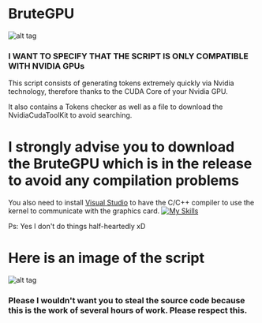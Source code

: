 # BruteGPU

![alt tag](https://cdn.discordapp.com/attachments/1187872270618738849/1192874259517820958/NVIDIA_CUDA-web_mid-removebg-preview.png?ex=65aaa9ba&is=659834ba&hm=d911513a54a075ad25d82fcefc1ea897cb54005d25ba93383a6798dab98e4c45&)

### I WANT TO SPECIFY THAT THE SCRIPT IS ONLY COMPATIBLE WITH NVIDIA GPUs

This script consists of generating tokens extremely quickly via Nvidia technology, therefore thanks to the CUDA Core of your Nvidia GPU. 

It also contains a Tokens checker as well as a file to download the NvidiaCudaToolKit to avoid searching. 

# I strongly advise you to download the BruteGPU which is in the release to avoid any compilation problems

You also need to install [Visual Studio](https://visualstudio.microsoft.com/fr/downloads/) to have the C/C++ compiler to use the kernel to communicate with the graphics card.
[![My Skills](https://skillicons.dev/icons?i=visualstudio)](https://skillicons.dev)

Ps: Yes I don't do things half-heartedly xD

# Here is an image of the script

![alt tag](https://cdn.discordapp.com/attachments/1187872270618738849/1192871992311947294/Screenshot_22.png?ex=65aaa79d&is=6598329d&hm=4b298a89a635635d978043c24857faa514ce22f34695a9a0c95d5ef88dcf21b0&)

### Please I wouldn't want you to steal the source code because this is the work of several hours of work. Please respect this.



